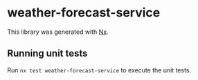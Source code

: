 # weather-forecast-service

This library was generated with [Nx](https://nx.dev).

## Running unit tests

Run `nx test weather-forecast-service` to execute the unit tests.
